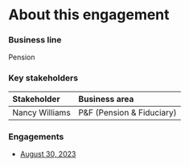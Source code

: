 # About this engagement

### Business line

Pension

### Key stakeholders

|Stakeholder|Business area|
|:--|:--|
|Nancy Williams|P&F (Pension & Fiduciary)|

### Engagements

- [August 30, 2023]()
